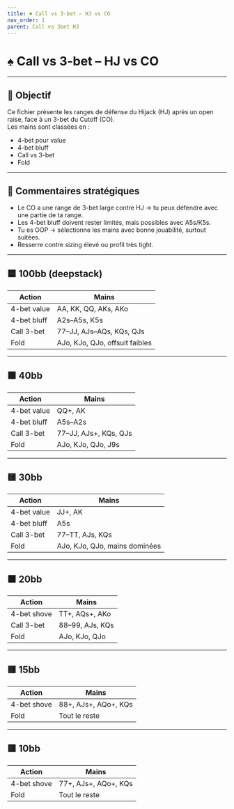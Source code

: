 ```yaml
---
title: ♠️ Call vs 3-bet – HJ vs CO
nav_order: 1
parent: Call vs 3bet HJ
---
```


# ♠️ Call vs 3-bet – HJ vs CO

---

## 🎯 Objectif

Ce fichier présente les ranges de défense du Hijack (HJ) après un open raise, face à un 3-bet du Cutoff (CO).  
Les mains sont classées en :

- 4-bet pour value
- 4-bet bluff
- Call vs 3-bet
- Fold

---

## 🧠 Commentaires stratégiques

- Le CO a une range de 3-bet large contre HJ → tu peux défendre avec une partie de ta range.
- Les 4-bet bluff doivent rester limités, mais possibles avec A5s/K5s.
- Tu es OOP → sélectionne les mains avec bonne jouabilité, surtout suitées.
- Resserre contre sizing élevé ou profil très tight.

---

## 🟦 100bb (deepstack)

| Action         | Mains                                               |
|----------------|------------------------------------------------------|
| 4-bet value    | AA, KK, QQ, AKs, AKo                                 |
| 4-bet bluff    | A2s–A5s, K5s                                         |
| Call 3-bet     | 77–JJ, AJs–AQs, KQs, QJs                             |
| Fold           | AJo, KJo, QJo, offsuit faibles                      |

---

## 🟩 40bb

| Action         | Mains                                               |
|----------------|------------------------------------------------------|
| 4-bet value    | QQ+, AK                                              |
| 4-bet bluff    | A5s–A2s                                              |
| Call 3-bet     | 77–JJ, AJs+, KQs, QJs                                |
| Fold           | AJo, KJo, QJo, J9s                                   |

---

## 🟨 30bb

| Action         | Mains                                               |
|----------------|------------------------------------------------------|
| 4-bet value    | JJ+, AK                                              |
| 4-bet bluff    | A5s                                                  |
| Call 3-bet     | 77–TT, AJs, KQs                                      |
| Fold           | AJo, KJo, QJo, mains dominées                       |

---

## 🟧 20bb

| Action         | Mains                               |
|----------------|--------------------------------------|
| 4-bet shove    | TT+, AQs+, AKo                      |
| Call 3-bet     | 88–99, AJs, KQs                     |
| Fold           | AJo, KJo, QJo                       |

---

## 🟥 15bb

| Action         | Mains                               |
|----------------|--------------------------------------|
| 4-bet shove    | 88+, AJs+, AQo+, KQs                |
| Fold           | Tout le reste                       |

---

## 🟥 10bb

| Action         | Mains                               |
|----------------|--------------------------------------|
| 4-bet shove    | 77+, AJs+, AQo+, KQs                |
| Fold           | Tout le reste                       |
